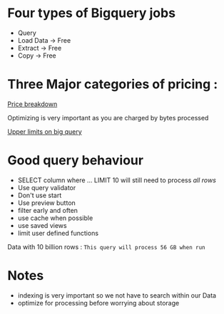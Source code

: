 # Four types of Bigquery jobs

* Query
* Load Data -> Free
* Extract -> Free
* Copy -> Free

# Three Major categories of pricing :

[Price breakdown ]('./pricing.png')


Optimizing is very important as you are charged by bytes processed

[Upper limits on big query ]('./query_limits.png')


# Good query behaviour

* SELECT column where ... LIMIT 10 will still need to process *all rows*
* Use query validator
* Don't use start
* Use preview button
* filter early and often
* use cache when possible
* use saved views
* limit user defined functions


Data with 10 billion rows :
`This query will process 56 GB when run`


# Notes

* indexing is very important so we not have to search within our Data
* optimize for processing before worrying about storage
